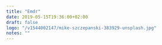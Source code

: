 ```yaml
---
title: "Emdr"
date: 2019-05-15T19:36:00+02:00
draft: false
logo: "/v1544002147/mike-szczepanski-383929-unsplash.jpg"
notes: ""
---
```


